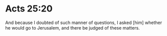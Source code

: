 # Acts 25:20

And because I doubted of such manner of questions, I asked [him] whether he would go to Jerusalem, and there be judged of these matters.